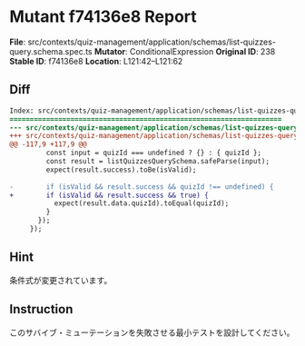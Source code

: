 # Mutant f74136e8 Report

**File**: src/contexts/quiz-management/application/schemas/list-quizzes-query.schema.spec.ts
**Mutator**: ConditionalExpression
**Original ID**: 238
**Stable ID**: f74136e8
**Location**: L121:42–L121:62

## Diff

```diff
Index: src/contexts/quiz-management/application/schemas/list-quizzes-query.schema.spec.ts
===================================================================
--- src/contexts/quiz-management/application/schemas/list-quizzes-query.schema.spec.ts	original
+++ src/contexts/quiz-management/application/schemas/list-quizzes-query.schema.spec.ts	mutated #238
@@ -117,9 +117,9 @@
         const input = quizId === undefined ? {} : { quizId };
         const result = listQuizzesQuerySchema.safeParse(input);
         expect(result.success).toBe(isValid);
 
-        if (isValid && result.success && quizId !== undefined) {
+        if (isValid && result.success && true) {
           expect(result.data.quizId).toEqual(quizId);
         }
       });
     });
```

## Hint

条件式が変更されています。

## Instruction

このサバイブ・ミューテーションを失敗させる最小テストを設計してください。
